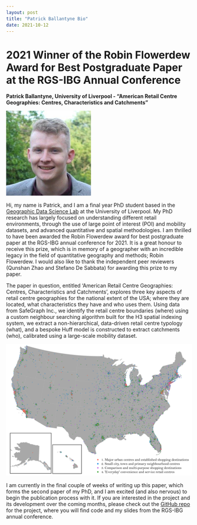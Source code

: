 ```yaml
---
layout: post
title: "Patrick Ballantyne Bio"
date: 2021-10-12
---
```


# 2021 Winner of the Robin Flowerdew Award for Best Postgraduate Paper at the RGS-IBG Annual Conference

**Patrick Ballantyne, University of Liverpool - “American Retail Centre Geographies: Centres, Characteristics and Catchments”**

![Patrick Ballantyne](/images/ballantyne_headshot.png)

Hi, my name is Patrick, and I am a final year PhD student based in the [Geographic Data Science Lab](https://www.liverpool.ac.uk/geographic-data-science/) at the University of Liverpool. My PhD research has largely focused on understanding different retail environments, through the use of large point of interest (POI) and mobility datasets, and advanced quantitative and spatial methodologies. I am thrilled to have been awarded the Robin Flowerdew award for best postgraduate paper at the RGS-IBG annual conference for 2021. It is a great honour to receive this prize, which is in memory of a geographer with an incredible legacy in the field of quantitative geography and methods; Robin Flowerdew. I would also like to thank the independent peer reviewers (Qunshan Zhao and Stefano De Sabbata) for awarding this prize to my paper.  

The paper in question, entitled ‘American Retail Centre Geographies: Centres, Characteristics and Catchments’, explores three key aspects of retail centre geographies for the national extent of the USA; where they are located, what characteristics they have and who uses them. Using data from SafeGraph Inc., we identify the retail centre boundaries (where) using a custom neighbour searching algorithm built for the H3 spatial indexing system, we extract a non-hierarchical, data-driven retail centre typology (what), and a bespoke Huff model is constructed to extract catchments (who), calibrated using a large-scale mobility dataset.

![Map from the paper](/images/ballantyne_map.tiff)

I am currently in the final couple of weeks of writing up this paper, which forms the second paper of my PhD, and I am excited (and also nervous) to begin the publication process with it. If you are interested in the project and its development over the coming months, please check out the [GitHub repo](https://github.com/patrickballantyne/USRetailCentres) for the project, where you will find code and my slides from the RGS-IBG annual conference. 
